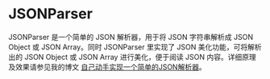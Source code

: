 # JSONParser
JSONParser 是一个简单的 JSON 解析器，用于将 JSON 字符串解析成 JSON Object 或 JSON Array。同时 JSONParser 里实现了 JSON 美化功能，可将解析出的 JSON Object 或 JSON Array 进行美化，便于阅读 JSON 内容。详细原理及效果请参见我的博文 [自己动手实现一个简单的JSON解析器](https://segmentfault.com/a/1190000010998941)。